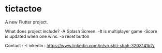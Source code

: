 # tictactoe

A new Flutter project.

What does project include?
-A Splash Screen.
-It is multiplayer game
-Score is updated when one wins.
-a reset button

Contact : 
-Linkedln : https://www.linkedin.com/in/vrushti-shah-3203141b2/
